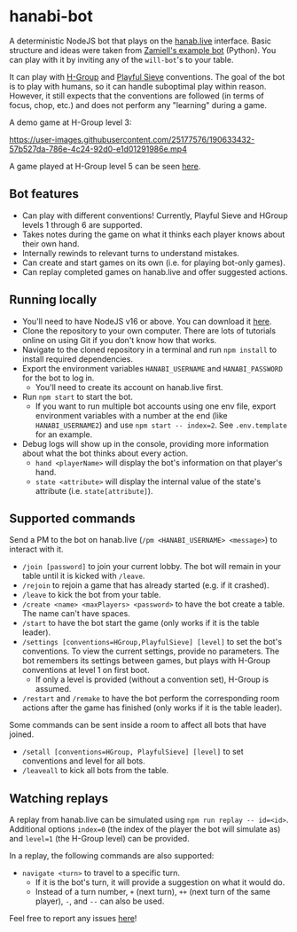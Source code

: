 # hanabi-bot
A deterministic NodeJS bot that plays on the [hanab.live](https://hanab.live/) interface. Basic structure and ideas were taken from [Zamiell's example bot](https://github.com/Zamiell/hanabi-live-bot) (Python). You can play with it by inviting any of the `will-bot`'s to your table.

It can play with [H-Group](https://hanabi.github.io/) and [Playful Sieve](https://hackmd.io/@sodiumdebt/playful_sieve) conventions. The goal of the bot is to play with humans, so it can handle suboptimal play within reason. However, it still expects that the conventions are followed (in terms of focus, chop, etc.) and does not perform any "learning" during a game.

A demo game at H-Group level 3:

https://user-images.githubusercontent.com/25177576/190633432-57b527da-786e-4c24-92d0-e1d01291986e.mp4

A game played at H-Group level 5 can be seen [here](https://github.com/WillFlame14/hanabi-bot/assets/25177576/1aa4f67e-aa66-4704-ba75-fe6edf403bfa).

## Bot features
- Can play with different conventions! Currently, Playful Sieve and HGroup levels 1 through 6 are supported.
- Takes notes during the game on what it thinks each player knows about their own hand.
- Internally rewinds to relevant turns to understand mistakes.
- Can create and start games on its own (i.e. for playing bot-only games).
- Can replay completed games on hanab.live and offer suggested actions.

## Running locally
- You'll need to have NodeJS v16 or above. You can download it [here](https://nodejs.org/en/download/).
- Clone the repository to your own computer. There are lots of tutorials online on using Git if you don't know how that works.
- Navigate to the cloned repository in a terminal and run `npm install` to install required dependencies.
- Export the environment variables `HANABI_USERNAME` and `HANABI_PASSWORD` for the bot to log in.
    - You'll need to create its account on hanab.live first.
- Run `npm start` to start the bot.
    - If you want to run multiple bot accounts using one env file, export environment variables with a number at the end (like `HANABI_USERNAME2`) and use `npm start -- index=2`. See `.env.template` for an example.
- Debug logs will show up in the console, providing more information about what the bot thinks about every action.
    - `hand <playerName>` will display the bot's information on that player's hand.
    - `state <attribute>` will display the internal value of the state's attribute (i.e. `state[attribute]`).

## Supported commands
Send a PM to the bot on hanab.live (`/pm <HANABI_USERNAME> <message>`) to interact with it.
- `/join [password]` to join your current lobby. The bot will remain in your table until it is kicked with `/leave`.
- `/rejoin` to rejoin a game that has already started (e.g. if it crashed).
- `/leave` to kick the bot from your table.
- `/create <name> <maxPlayers> <password>` to have the bot create a table. The name can't have spaces.
- `/start` to have the bot start the game (only works if it is the table leader).
- `/settings [conventions=HGroup,PlayfulSieve] [level]` to set the bot's conventions. To view the current settings, provide no parameters. The bot remembers its settings between games, but plays with H-Group conventions at level 1 on first boot.
    - If only a level is provided (without a convention set), H-Group is assumed.
- `/restart` and `/remake` to have the bot perform the corresponding room actions after the game has finished (only works if it is the table leader).

Some commands can be sent inside a room to affect all bots that have joined.
- `/setall [conventions=HGroup, PlayfulSieve] [level]` to set conventions and level for all bots.
- `/leaveall` to kick all bots from the table.

## Watching replays
A replay from hanab.live can be simulated using `npm run replay -- id=<id>`. Additional options `index=0` (the index of the player the bot will simulate as) and `level=1` (the H-Group level) can be provided.

In a replay, the following commands are also supported:
- `navigate <turn>` to travel to a specific turn.
    - If it is the bot's turn, it will provide a suggestion on what it would do.
    - Instead of a turn number, `+` (next turn), `++` (next turn of the same player), `-`, and `--` can also be used.

Feel free to report any issues [here](https://github.com/WillFlame14/hanabi-bot/issues)!
